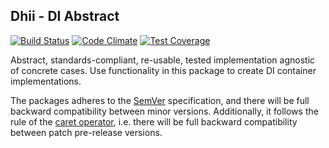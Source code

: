 ## Dhii - DI Abstract ##
[![Build Status](https://travis-ci.org/Dhii/di-abstract.svg?branch=master)](https://travis-ci.org/Dhii/di-abstract)
[![Code Climate](https://codeclimate.com/github/Dhii/di-abstract/badges/gpa.svg)](https://codeclimate.com/github/Dhii/di-abstract)
[![Test Coverage](https://codeclimate.com/github/Dhii/di-abstract/badges/coverage.svg)](https://codeclimate.com/github/Dhii/di-abstract/coverage)

Abstract, standards-compliant, re-usable, tested implementation agnostic of concrete cases.
Use functionality in this package to create DI container implementations.

The packages adheres to the [SemVer][] specification, and there will be full backward compatibility between minor versions.
Additionally, it follows the rule of the [caret operator][], i.e. there will be full backward compatibility between patch pre-release versions.

[SemVer]:                                   http://semver.org/
[caret operator]:                           https://getcomposer.org/doc/articles/versions.md#caret
